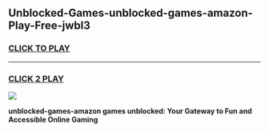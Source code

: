 
## Unblocked-Games-unblocked-games-amazon-Play-Free-jwbl3
<h3>
<a href="https://premium76.site?title=unblocked-games-amazon&ref=19M">CLICK TO PLAY</a></h3>
<hr>

<h3>
<a href="https://premium76.site?title=unblocked-games-amazon&ref=19M">CLICK 2 PLAY</a>
  
</h3>

<a href="https://premium76.site?title=unblocked-games-amazon&ref=19M"><img src="https://clearcache.store/games.png"></a>


**unblocked-games-amazon games unblocked: Your Gateway to Fun and Accessible Online Gaming**
